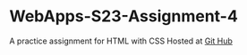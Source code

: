 # WebApps-S23-Assignment-4
A practice assignment for HTML with CSS
Hosted at [Git Hub](https://44-563-web-apps-s23.github.io/44563-webapps-s23-assignment4-Charan0517/)
